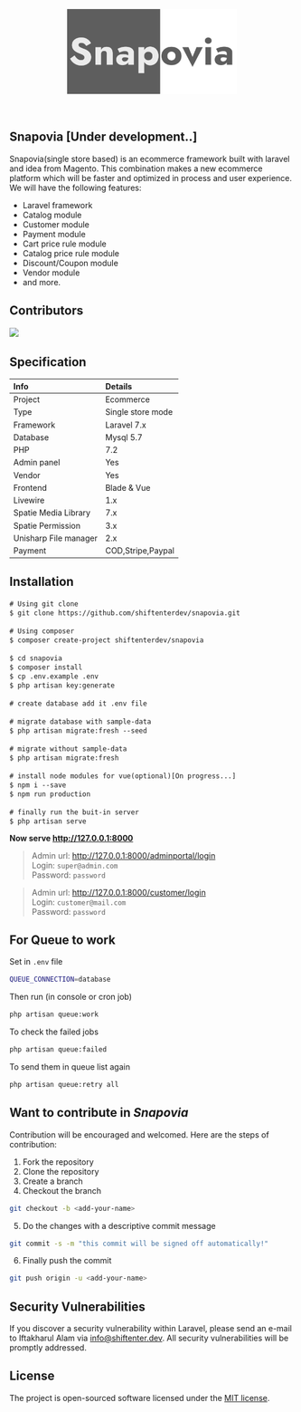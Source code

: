 <p align="center"><img src="https://github.com/shiftenterdev/butikshop/blob/master/public/snapovia.png?raw=true" width="300"></p>

<p align="center">
<a href="https://travis-ci.org/shiftenterdev/butikshop"><img src="https://travis-ci.org/shiftenterdev/butikshop.svg?branch=master" alt=""></a>
<a href="https://img.shields.io/github/issues/shiftenterdev/butikshop"><img src="https://img.shields.io/github/issues/shiftenterdev/butikshop" alt=""></a>
<a href="https://img.shields.io/badge/Development-onprogress-orange"><img src="https://img.shields.io/badge/Development-onprogress-orange" alt=""></a>
</p>

## Snapovia [Under development..]

Snapovia(single store based) is an ecommerce framework built with laravel and idea from Magento. This combination makes a new ecommerce platform which will be faster and optimized in process and user experience. 
We will have the following features:

- Laravel framework
- Catalog module
- Customer module
- Payment module
- Cart price rule module
- Catalog price rule module
- Discount/Coupon module
- Vendor module
- and more.

## Contributors

<a href="https://github.com/shiftenterdev/snapovia/graphs/contributors">
  <img src="https://contributors-img.web.app/image?repo=shiftenterdev/butikshop" />
</a>

## Specification

|Info|Details|
|:---|:---|
|Project|Ecommerce|
|Type|Single store mode|
|Framework|Laravel 7.x|
|Database|Mysql 5.7|
|PHP|7.2|
|Admin panel|Yes|
|Vendor|Yes|
|Frontend|Blade & Vue|
|Livewire|1.x|
|Spatie Media Library|7.x|
|Spatie Permission|3.x|
|Unisharp File manager|2.x|
|Payment |COD,Stripe,Paypal|

## Installation

```shell script
# Using git clone
$ git clone https://github.com/shiftenterdev/snapovia.git

# Using composer
$ composer create-project shiftenterdev/snapovia

$ cd snapovia
$ composer install
$ cp .env.example .env
$ php artisan key:generate

# create database add it .env file

# migrate database with sample-data
$ php artisan migrate:fresh --seed

# migrate without sample-data
$ php artisan migrate:fresh

# install node modules for vue(optional)[On progress...]
$ npm i --save
$ npm run production

# finally run the buit-in server
$ php artisan serve
```
**Now serve http://127.0.0.1:8000**

> Admin url: http://127.0.0.1:8000/adminportal/login \
> Login: `super@admin.com` \
> Password: `password`

> Admin url: http://127.0.0.1:8000/customer/login \
> Login: `customer@mail.com` \
> Password: `password`

## For Queue to work
Set in `.env` file
```sh
QUEUE_CONNECTION=database
```
Then run (in console or cron job)
```sh
php artisan queue:work
```
To check the failed jobs
```sh
php artisan queue:failed 
``` 
To send them in queue list again
```sh
php artisan queue:retry all 
```


## Want to contribute in *Snapovia*

Contribution will be encouraged and welcomed. Here are the steps of contribution:

1. Fork the repository
2. Clone the repository
3. Create a branch
4. Checkout the branch

```sh
git checkout -b <add-your-name>
```
5. Do the changes with a descriptive commit message
```sh
git commit -s -m "this commit will be signed off automatically!"
```
6. Finally push the commit
```sh
git push origin -u <add-your-name>
```


## Security Vulnerabilities

If you discover a security vulnerability within Laravel, please send an e-mail to Iftakharul Alam via [info@shiftenter.dev](mailto:info@shiftenter.dev). All security vulnerabilities will be promptly addressed.

## License

The project is open-sourced software licensed under the [MIT license](https://opensource.org/licenses/MIT).
